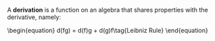 A **derivation** is a function on an algebra that shares properties with the derivative, namely:

\begin{equation}
d(fg) = d(f)g + d(g)f\tag{Leibniz Rule}
\end{equation}